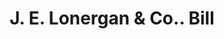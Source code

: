 ---
doi: 10.7916/D88D17CV
date_other: '1890'
date_other_textual: 1890-1899
form: printed ephemera
genre:
- Invoices
name:
- J. E. Lonergan & Co.
object_in_context_url: https://biggert.cul.columbia.edu/items/view/ave_biggert_01417
subject_hierarchical_geographic:
- Philadelphia, Pennsylvania, United States
subject_name:
- J. E. Lonergan & Co.
title: J. E. Lonergan & Co.. Bill
sort_title: J. E. Lonergan & Co.. Bill
call_number: ave_biggert_01417
coordinates:
- 40.00944444444445,-75.13333333333334
pid: ave_biggert_01417
identifiers: ave_biggert_01417
thumbnail: https://derivativo-2.library.columbia.edu/iiif/2/ldpd:344602/full/!256,256/0/native.jpg
permalink: "/biggert/ave_biggert_01417/"
layout: iiif-image-page
---